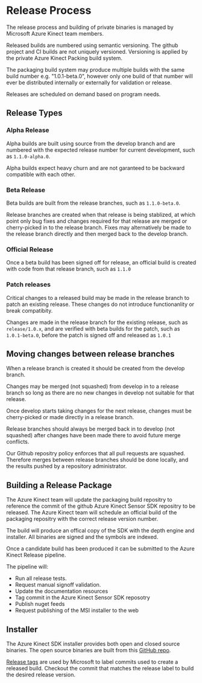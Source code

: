 # Release Process

The release process and building of private binaries is managed by Microsoft Azure Kinect team members.

Released builds are numbered using semantic versioning. The github project and CI builds are not uniquely versioned. 
Versioning is applied by the private Azure Kinect Packing build system.

The packaging build system may produce multiple builds with the same build number e.g. "1.0.1-beta.0", however only 
one build of that number will ever be distributed internally or externally for validation or release.

Releases are scheduled on demand based on program needs.

## Release Types

### Alpha Release

Alpha builds are built using source from the develop branch and are numbered with the
expected release number for current development, such as ```1.1.0-alpha.0```.

Alpha builds expect heavy churn and are not garanteed to be backward compatible with each other.

### Beta Release

Beta builds are built from the release branches, such as ```1.1.0-beta.0```.

Release branches are created when that release is being stablized, at which point only bug fixes and changes 
required for that release are merged or cherry-picked in to the release branch. Fixes may alternatively be made 
to the release branch directly and then merged back to the develop branch.

### Official Release

Once a beta build has been signed off for release, an official build is created with code from that release branch,
such as ```1.1.0```

### Patch releases

Critical changes to a released build may be made in the release branch to patch an existing release. These
changes do not introduce functionanlity or break compatibity.

Changes are made in the release branch for the existing release, such as ```release/1.0.x```, and are verified with beta
builds for the patch, such as ```1.0.1-beta.0```, before the patch is signed off and released as ```1.0.1```

## Moving changes between release branches

When a release branch is created it should be created from the develop branch.

Changes may be merged (not squashed) from develop in to a release branch so long as there are no new
changes in develop not suitable for that release.

Once develop starts taking changes for the next release, changes must be cherry-picked or made
directly in a release branch.

Release branches should always be merged back in to develop (not squashed) after changes have been made
there to avoid future merge conflicts.

Our Github repositry policy enforces that all pull requests are squashed. Therefore merges between
release branches should be done locally, and the results pushed by a repository administrator.

## Building a Release Package

The Azure Kinect team will update the packaging build repositry to reference the commit of the github
Azure Kinect Sensor SDK repositry to be released.
The Azure Kinect team will schedule an official build of the packaging repositry with the correct
release version number.

The build will produce an offical copy of the SDK with the depth engine and installer. All binaries
are signed and the symbols are indexed.

Once a candidate build has been produced it can be submitted to the Azure Kinect Release pipeline.

The pipeline will:

* Run all release tests.
* Request manual signoff validation.
* Update the documentation resources
* Tag commit in the Azure Kinect Sensor SDK reposotry
* Publish nuget feeds
* Request publishing of the MSI installer to the web

## Installer

The Azure Kinect SDK installer provides both open and closed source binaries. The open source binaries are built from 
this [GitHub repo](https://github.com/Microsoft/Azure-Kinect-Sensor-SDK).

[Release tags](https://github.com/Microsoft/Azure-Kinect-Sensor-SDK/releases) are used by Microsoft to label commits 
used to create a released build. Checkout the commit that matches the release label to build the desired release version.
